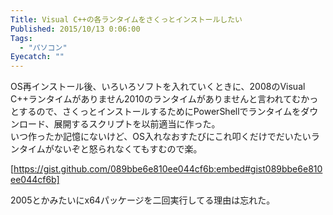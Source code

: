```yaml
---
Title: Visual C++の各ランタイムをさくっとインストールしたい
Published: 2015/10/13 0:06:00
Tags:
  - "パソコン"
Eyecatch: ""
---
```

OS再インストール後、いろいろソフトを入れていくときに、2008のVisual C++ランタイムがありません2010のランタイムがありませんと言われてむかっとするので、さくっとインストールするためにPowerShellでランタイムをダウンロード、展開するスクリプトを以前適当に作った。  
いつ作ったか記憶にないけど、OS入れなおすたびにこれ叩くだけでだいたいランタイムがないぞと怒られなくてもすむので楽。



[https://gist.github.com/089bbe6e810ee044cf6b:embed#gist089bbe6e810ee044cf6b]

2005とかみたいにx64パッケージを二回実行してる理由は忘れた。  